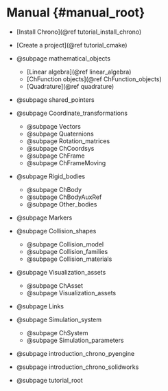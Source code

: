 Manual {#manual_root}
==========================


* [Install Chrono](@ref tutorial_install_chrono)

* [Create a project](@ref tutorial_cmake)

* @subpage mathematical_objects
	* [Linear algebra](@ref linear_algebra)
	* [ChFunction objects](@ref ChFunction_objects)
	* [Quadrature](@ref quadrature)
	
* @subpage shared_pointers
	
* @subpage Coordinate_transformations
	* @subpage Vectors
	* @subpage Quaternions
	* @subpage Rotation_matrices
	* @subpage ChCoordsys
	* @subpage ChFrame
	* @subpage ChFrameMoving
	
* @subpage Rigid_bodies
	* @subpage ChBody
	* @subpage ChBodyAuxRef
	* @subpage Other_bodies
	
* @subpage Markers
	
* @subpage Collision_shapes
	* @subpage Collision_model
	* @subpage Collision_families
	* @subpage Collision_materials
	
* @subpage Visualization_assets
	* @subpage ChAsset
	* @subpage Visualization_assets
	
* @subpage Links

* @subpage Simulation_system
	* @subpage ChSystem
	* @subpage Simulation_parameters
	
* @subpage introduction_chrono_pyengine

* @subpage introduction_chrono_solidworks

* @subpage tutorial_root

